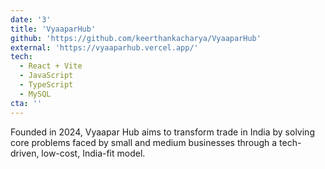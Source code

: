 ```yaml
---
date: '3'
title: 'VyaaparHub'
github: 'https://github.com/keerthankacharya/VyaaparHub'
external: 'https://vyaaparhub.vercel.app/'
tech:
  - React + Vite
  - JavaScript
  - TypeScript
  - MySQL
cta: ''
---
```


Founded in 2024, Vyaapar Hub aims to transform trade in India by solving core problems faced by small and medium businesses through a tech-driven, low-cost, India-fit model.
